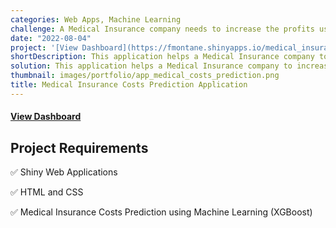 ```yaml
---
categories: Web Apps, Machine Learning
challenge: A Medical Insurance company needs to increase the profits using models to predict medical expenses with user information.  
date: "2022-08-04"
project: '[View Dashboard](https://fmontane.shinyapps.io/medical_insurance_cost_prediction_app/)'
shortDescription: This application helps a Medical Insurance company to increase the profits by determining the medical costs of the users using Machine Learning.
solution: This application helps a Medical Insurance company to increase the profits by determining the medical costs of the users using Machine Learning. 
thumbnail: images/portfolio/app_medical_costs_prediction.png
title: Medical Insurance Costs Prediction Application
---
```




#### [View Dashboard](https://fmontane.shinyapps.io/medical_insurance_cost_prediction_app/)

## Project Requirements

✅ Shiny Web Applications

✅ HTML and CSS

✅ Medical Insurance Costs Prediction using Machine Learning (XGBoost)
